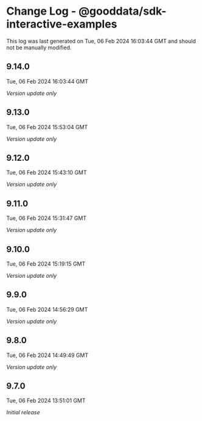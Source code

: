 # Change Log - @gooddata/sdk-interactive-examples

This log was last generated on Tue, 06 Feb 2024 16:03:44 GMT and should not be manually modified.

## 9.14.0
Tue, 06 Feb 2024 16:03:44 GMT

_Version update only_

## 9.13.0
Tue, 06 Feb 2024 15:53:04 GMT

_Version update only_

## 9.12.0
Tue, 06 Feb 2024 15:43:10 GMT

_Version update only_

## 9.11.0
Tue, 06 Feb 2024 15:31:47 GMT

_Version update only_

## 9.10.0
Tue, 06 Feb 2024 15:19:15 GMT

_Version update only_

## 9.9.0
Tue, 06 Feb 2024 14:56:29 GMT

_Version update only_

## 9.8.0
Tue, 06 Feb 2024 14:49:49 GMT

_Version update only_

## 9.7.0
Tue, 06 Feb 2024 13:51:01 GMT

_Initial release_

